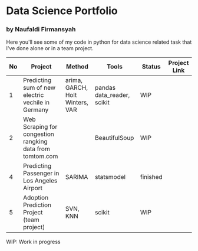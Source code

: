 # Data Science Portfolio
### by Naufaldi Firmansyah

Here you'll see some of my code in python for data science related task that I've done alone or in a team project.


| No | Project | Method | Tools |Status| Project Link |
|-------|---------|---------|-|-|-|
|1 | Predicting sum of new electric vechile in Germany| arima, GARCH, Holt Winters, VAR | pandas data_reader, scikit| WIP| |
|2| Web Scraping for congestion rangking data from tomtom.com| |BeautifulSoup| WIP ||
|4| Predicting Passenger in Los Angeles Airport| SARIMA| statsmodel|finished||
|5| Adoption Prediction Project (team project) |SVN, KNN|scikit| WIP ||

WIP: Work in progress


